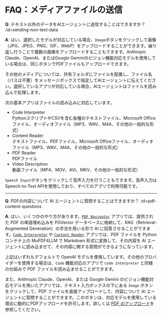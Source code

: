 # FAQ：メディアファイルの送信

**Q**: テキスト以外のデータをAIエージェントに送信することはできますか？ :id=sending-non-text-data

**A**: はい、選択したモデルが対応している場合、`Image`ボタンをクリックして画像（JPG、JPEG、PNG、GIF、WebP）をアップロードすることができます。繰り返し行うことで複数の画像をアップロードすることもできます。Anthropic Claude、OpenAI、またはGoogle Geminiのビジョン機能対応モデルを使用している場合は、同じボタンでPDFファイルもアップロードできます。

その他のメディアについては、共有フォルダにファイルを配置し、ファイル名（パスは不要）をメッセージボックスで指定してAIエージェントに伝えてください。選択しているアプリが対応している場合、AIエージェントはファイルを読み込んで処理します。

次の基本アプリはファイルの読み込みに対応しています。

- Code Interpreter<br />PythonスクリプトやCSVを含む各種のテキストファイル、Microsoft Officeファイル、オーディオファイル（MP3、WAV、M4A、その他の一般的な形式）
- Content Reader<br />テキストファイル、PDFファイル、Microsoft Officeファイル、オーディオファイル（MP3、WAV、M4A、その他の一般的な形式）
- PDF Reader<br />PDFファイル
- Video Description<br />動画ファイル（MP4、MOV、AVI、MKV、その他の一般的な形式）

`Speech Input`ボタンをクリックして音声入力を行うこともできます。音声入力はSpeech-to-Text APIを使用しており、すべてのアプリで利用可能です。

---

**Q**: PDFの内容について AI エージェントに質問することはできますか？ :id=pdf-content-questions

**A**: はい、いくつかのやり方があります。[`PDF Navigator`](../basic-usage/basic-apps.md#pdf-navigator) アプリでは、提供された PDF の単語埋め込みを PGVector データベースに格納して、RAG（Retrieval-Augmented Generation）の手法を用いる形で AI に回答させることができます。[`Code Interpreter`](../basic-usage/basic-apps.md#code-interpreter) や [`Content Reader`](../basic-usage/basic-apps.md#content-reader) アプリでは、PDF ファイルを Python コンテナ上の MuPDF4LLM で Markdown 形式に変換して、その内容を AI エージェントに読み込ませて、その内容に関する質問ができるようになっています。

上記はいずれもデフォルトで OpenAI モデルを使用しています。その他のプロバイダーを使用する場合は、`Code` 機能対応のアプリで `Code Interpreter` と同様の仕組みで PDF ファイルを読み込ませることができます。

また、Anthropic Claude、OpenAI、または Google Gemini のビジョン機能対応モデルを用いたアプリでは、テキスト入力ボックスの下にある `Image` ボタンをクリックして、PDF ファイルを直接アップロードして、内容について AI エージェントに質問することができます。このボタンは、対応モデルを使用している場合に動的にPDFアップロードを許可します。詳しくは [PDF のアップロード](../basic-usage/message-input.md#pdf-のアップロード)を参照してください。


